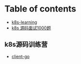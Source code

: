 # Table of contents

* [k8s-learning](README.md)
* [k8s 源码面试1000题](k8s-1000-question.md)

## k8s源码训练营

* [client-go](k8s-yuan-ma-xun-lian-ying/client-go.md)
